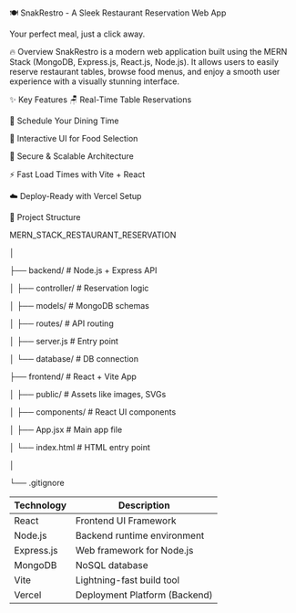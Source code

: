 🍽️ SnakRestro - A Sleek Restaurant Reservation Web App

  Your perfect meal, just a click away.  

  🔥 Overview
SnakRestro is a modern web application built using the MERN Stack (MongoDB, Express.js, React.js, Node.js). It allows users to easily reserve restaurant tables, browse food menus, and enjoy a smooth user experience with a visually stunning interface.

✨ Key Features
🪑 Real-Time Table Reservations

📅 Schedule Your Dining Time

🍝 Interactive UI for Food Selection

🔐 Secure & Scalable Architecture

⚡ Fast Load Times with Vite + React

☁️ Deploy-Ready with Vercel Setup

📁 Project Structure

MERN_STACK_RESTAURANT_RESERVATION

│

├── backend/           # Node.js + Express API

│   ├── controller/    # Reservation logic

│   ├── models/        # MongoDB schemas

│   ├── routes/        # API routing

│   ├── server.js      # Entry point

│   └── database/      # DB connection


├── frontend/          # React + Vite App

│   ├── public/        # Assets like images, SVGs

│   ├── components/    # React UI components

│   ├── App.jsx        # Main app file

│   └── index.html     # HTML entry point

│

└── .gitignore


| Technology | Description                   |
| ---------- | ----------------------------- |
| React      | Frontend UI Framework         |
| Node.js    | Backend runtime environment   |
| Express.js | Web framework for Node.js     |
| MongoDB    | NoSQL database                |
| Vite       | Lightning-fast build tool     |
| Vercel     | Deployment Platform (Backend) |




